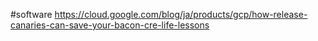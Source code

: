#software 
https://cloud.google.com/blog/ja/products/gcp/how-release-canaries-can-save-your-bacon-cre-life-lessons
